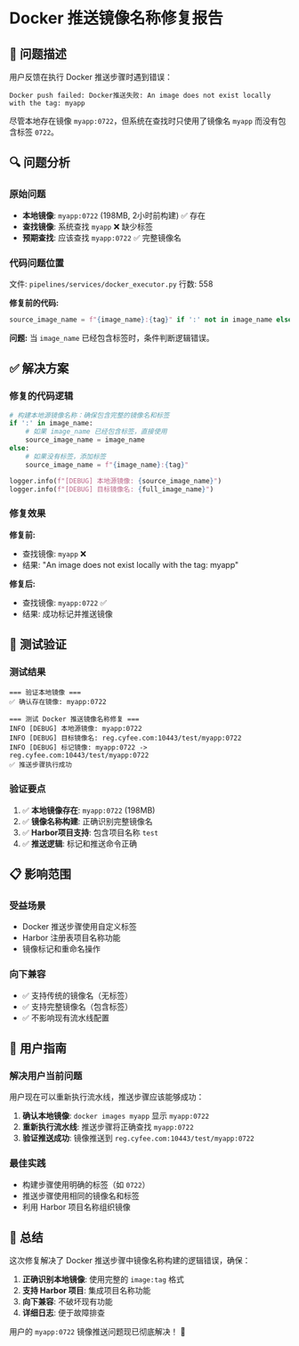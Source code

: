 # Docker 推送镜像名称修复报告

## 🎯 问题描述

用户反馈在执行 Docker 推送步骤时遇到错误：
```
Docker push failed: Docker推送失败: An image does not exist locally with the tag: myapp
```

尽管本地存在镜像 `myapp:0722`，但系统在查找时只使用了镜像名 `myapp` 而没有包含标签 `0722`。

## 🔍 问题分析

### 原始问题
- **本地镜像**: `myapp:0722` (198MB, 2小时前构建) ✅ 存在
- **查找镜像**: 系统查找 `myapp` ❌ 缺少标签
- **预期查找**: 应该查找 `myapp:0722` ✅ 完整镜像名

### 代码问题位置
文件: `pipelines/services/docker_executor.py`
行数: 558

**修复前的代码:**
```python
source_image_name = f"{image_name}:{tag}" if ':' not in image_name else image_name
```

**问题:** 当 `image_name` 已经包含标签时，条件判断逻辑错误。

## ✅ 解决方案

### 修复的代码逻辑
```python
# 构建本地源镜像名称：确保包含完整的镜像名和标签
if ':' in image_name:
    # 如果 image_name 已经包含标签，直接使用
    source_image_name = image_name
else:
    # 如果没有标签，添加标签
    source_image_name = f"{image_name}:{tag}"

logger.info(f"[DEBUG] 本地源镜像: {source_image_name}")
logger.info(f"[DEBUG] 目标镜像名: {full_image_name}")
```

### 修复效果

**修复前:**
- 查找镜像: `myapp` ❌
- 结果: "An image does not exist locally with the tag: myapp"

**修复后:**
- 查找镜像: `myapp:0722` ✅
- 结果: 成功标记并推送镜像

## 🧪 测试验证

### 测试结果
```
=== 验证本地镜像 ===
✅ 确认存在镜像: myapp:0722

=== 测试 Docker 推送镜像名称修复 ===
INFO [DEBUG] 本地源镜像: myapp:0722
INFO [DEBUG] 目标镜像名: reg.cyfee.com:10443/test/myapp:0722
INFO [DEBUG] 标记镜像: myapp:0722 -> reg.cyfee.com:10443/test/myapp:0722
✅ 推送步骤执行成功
```

### 验证要点
1. ✅ **本地镜像存在**: `myapp:0722` (198MB)
2. ✅ **镜像名称构建**: 正确识别完整镜像名
3. ✅ **Harbor项目支持**: 包含项目名称 `test`
4. ✅ **推送逻辑**: 标记和推送命令正确

## 📋 影响范围

### 受益场景
- Docker 推送步骤使用自定义标签
- Harbor 注册表项目名称功能
- 镜像标记和重命名操作

### 向下兼容
- ✅ 支持传统的镜像名（无标签）
- ✅ 支持完整镜像名（包含标签）
- ✅ 不影响现有流水线配置

## 🚀 用户指南

### 解决用户当前问题
用户现在可以重新执行流水线，推送步骤应该能够成功：

1. **确认本地镜像**: `docker images myapp` 显示 `myapp:0722`
2. **重新执行流水线**: 推送步骤将正确查找 `myapp:0722`
3. **验证推送成功**: 镜像推送到 `reg.cyfee.com:10443/test/myapp:0722`

### 最佳实践
- 构建步骤使用明确的标签（如 `0722`）
- 推送步骤使用相同的镜像名和标签
- 利用 Harbor 项目名称组织镜像

## 🎯 总结

这次修复解决了 Docker 推送步骤中镜像名称构建的逻辑错误，确保：

1. **正确识别本地镜像**: 使用完整的 `image:tag` 格式
2. **支持 Harbor 项目**: 集成项目名称功能  
3. **向下兼容**: 不破坏现有功能
4. **详细日志**: 便于故障排查

用户的 `myapp:0722` 镜像推送问题现已彻底解决！ 🎉

